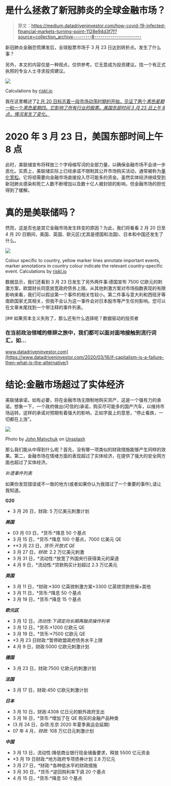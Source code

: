 # 是什么拯救了新冠肺炎的全球金融市场？

> 原文：<https://medium.datadriveninvestor.com/how-covid-19-infected-financial-markets-turning-point-1128e94d3f7f?source=collection_archive---------8----------------------->

新冠肺炎金融恐慌爆发后，全球股票市场于 3 月 23 日达到转折点。发生了什么事？

另外，本文的内容仅是一种观点，仅供参考。它无意成为投资建议。找一个有正式执照的专业人士寻求投资建议。

![](img/adeb7ae8ded2840ff52c8ac266b8f219.png)

Calculations by [riskl.io](http://www.riskl.io)

我在这里概述了[2 月 20 日标志着一段市场动荡时期的开始，见证了两个*黑色星期一*和一个*黑色星期四。它影响了所有行业的股票。美国东部时间 3 月 23 日上午 8 点，情况发生了变化。*](https://medium.com/@wernersd4/how-covid-19-infected-financial-markets-897f226bb0d0)

# **2020 年 3 月 23 日，美国东部时间上午 8 点**

此时，美联储宣布将释放三个字母缩写词的全部力量，以确保金融市场不会进一步恶化。实质上，美联储实际上已经承诺不限制其公开市场购买活动，通常被称为[量化宽松](https://www.investopedia.com/terms/q/quantitative-easing.asp)。它将视需要向金融市场直接投入尽可能多的资金。虽然实体经济继续受到新冠肺炎感染和死亡人数不断增加以及数十亿人被封锁的影响，但金融市场的担忧得到了缓解。

# 真的是美联储吗？

然而，这是否也是其它金融市场发生转变的原因？为此，我们将看看 2 月 20 日至 4 月 20 日期间，美国、英国、欧元区(尤其是德国和法国)、日本和中国还发生了什么。

![](img/89ffdadb0f7e19c7f04eb9a17f36d631.png)

Colour specific to country, yellow marker lines annotate important events, marker annotations in country colour indicate the relevant country-specific event. Calculations by [riskl.io](http://www.riskl.io)

数据显示，我们还看到 3 月 23 日发生了另外两件事:德国宣布 7500 亿欧元的刺激方案，欧盟财长同意放宽政府债务上限。从其他刺激方案对市场指数表现的有限影响来看，我们可以假设第一个事件的相关性较小。第二件事与意大利和西班牙等南欧国家尤其相关，但我不会认为这一事件会对日本股市等产生任何影响。您可以在文章末尾找到一个带注释的事件列表。

[](https://www.datadriveninvestor.com/2020/03/16/if-capitalism-is-a-failure-then-what-is-the-alternative/) [## 如果资本主义失败了，那么还有什么选择呢？数据驱动的投资者

### 在当前政治领域的修辞之旅中，我们都可以面对面地接触到流行词汇，如…

www.datadriveninvestor.com](https://www.datadriveninvestor.com/2020/03/16/if-capitalism-is-a-failure-then-what-is-the-alternative/) 

# 结论:金融市场超过了实体经济

美联储承诺，如有必要，将在金融市场无限制地购买资产，这是一个强有力的承诺。想象一下，一个政府做出(可信的)承诺，购买尽可能多的国产汽车，以维持市场运转。这样的承诺对预期有着强大的影响，正如字面上的意思，“停止看跌，一切都在上涨”。

![](img/c52adf843c070b6181f387a8545ec548.png)

Photo by [John Matychuk](https://unsplash.com/@john_matychuk?utm_source=medium&utm_medium=referral) on [Unsplash](https://unsplash.com?utm_source=medium&utm_medium=referral)

那么我们能从中得到什么呢？首先，没有哪一项类似的财政措施能够产生同样的效果。第二，金融市场在情绪方面的表现超过了实体经济，在提供了强大的安全网方面也超过了实体经济。

*补遗事件列表*

如果你发现错误或不一致的地方(或者如果你认为我错过了一个重要的事件),请让我知道。

**G20**

*   3 月 26 日，财政: 5 万亿美元刺激计划

***美国***

*   03 月 03 日，*货币:*降息 50 个基点
*   3 月 15 日，*货币:*降息 100 个基点，7000 亿美元 QE
*   **3 月 23 日，*货币:*开放式 QE**
*   3 月 27 日，*财政:* 2.2 万亿美元刺激
*   3 月 31 日，*流动性:*放宽了外国央行获得美元的渠道
*   4 月 9 日，*流动性:*贷款购买计划超过 2.3 万亿美元

***英国***

*   3 月 11 日，*财政:*300 亿英镑刺激方案+3300 亿英镑贷款担保+其他
*   3 月 11 日，*货币:*降息 50 个基点
*   3 月 19 日，*货币:*降息 15 个基点

***欧元区***

*   3 月 12 日，*流动性:下调定向长期再融资操作利率*
*   3 月 12 日，*货币:*1200 亿欧元 QE
*   3 月 19 日，*货币:*7500 亿欧元 QE
*   *3 月 23 日财政:*暂停欧盟政府债务水平上限
*   4 月 9 日，财政:5000 亿欧元刺激计划

***德国***

*   3 月 23 日，财政:7500 亿欧元的刺激计划

***法国***

*   3 月 17 日，财政:450 亿欧元刺激计划

***日本***

*   3 月 10 日，财政:4308 亿日元的额外政府支出
*   3 月 16 日，*货币:*增加了在 QE 购买的金融产品种类
*   (3 月 24 日，杂项:东京 2020 年夏季奥运会延期)
*   07 年 4 月，*财政:* 108 万亿日元刺激计划

***中国***

*   3 月 13 日，流动性:降低商业银行现金储备要求，释放 5500 亿元资金
*   *3 月 19 日财政:*地方政府专项债券计划 2.8 万亿元
*   3 月 27 日，*财政:*各种低水平的财政措施
*   3 月 30 日，*货币:*逆回购利率下调 20 个基点
*   4 月 15 日，*货币:*降息 50 个基点